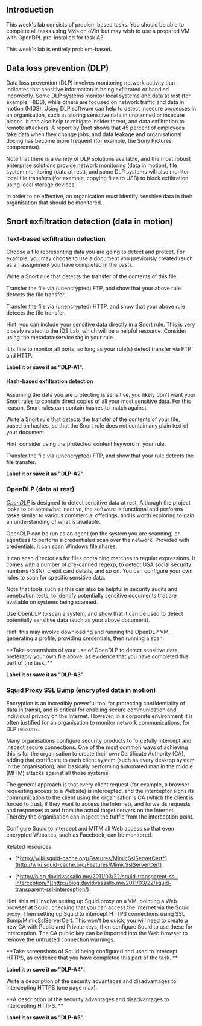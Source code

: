 ## Introduction

This week's lab consists of problem based tasks. You should be able to complete all tasks using VMs on oVirt but may wish to use a prepared VM with OpenDPL pre-installed for task A3.

This week's lab is entirely problem-based.

## Data loss prevention (DLP)

Data loss prevention (DLP) involves monitoring network activity that indicates that sensitive information is being exfiltrated or handled incorrectly. Some DLP systems monitor local systems and data at rest (for example, HIDS), while others are focused on network traffic and data in motion (NIDS). Using DLP software can help to detect insecure processes in an organisation, such as storing sensitive data in unplanned or insecure places. It can also help to mitigate insider threat, and data exfiltration to remote attackers. A report by Bnet shows that 45 percent of employees take data when they change jobs, and data leakage and organisational doxing has become more frequent (for example, the Sony Pictures compromise).

Note that there is a variety of DLP solutions available, and the most robust enterprise solutions provide network monitoring (data in motion), file system monitoring (data at rest), and some DLP systems will also monitor local file transfers (for example, copying files to USB) to block exfiltration using local storage devices.

In order to be effective, an organisation must identify sensitive data in their organisation that should be monitored.

## Snort exfiltration detection (data in motion)

### Text-based exfiltration detection

Choose a file representing data you are going to detect and protect. For example, you may choose to use a document you previously created (such as an assignment you have completed in the past).

Write a Snort rule that detects the transfer of the contents of this file.

Transfer the file via (unencrypted) FTP, and show that your above rule detects the file transfer.

Transfer the file via (unencrypted) HTTP, and show that your above rule detects the file transfer.

Hint: you can include your sensitive data directly in a Snort rule. This is very closely related to the IDS Lab, which will be a helpful resource. Consider using the metadata:service tag in your rule.

It is fine to monitor all ports, so long as your rule(s) detect transfer via FTP and HTTP.



**Label it or save it as "DLP-A1".**

#### Hash-based exfiltration detection

Assuming the data you are protecting is sensitive, you likely don't want your Snort rules to contain direct copies of all your most sensitive data. For this reason, Snort rules can contain hashes to match against.

Write a Snort rule that detects the transfer of the contents of your file, based on hashes, so that the Snort rule does not contain any plain text of your document.

Hint: consider using the protected\_content keyword in your rule.

Transfer the file via (unencrypted) FTP, and show that your rule detects the file transfer.



**Label it or save it as "DLP-A2".**

### OpenDLP (data at rest)

[*OpenDLP*](https://code.google.com/p/opendlp/) is designed to detect sensitive data at rest. Although the project looks to be somewhat inactive, the software is functional and performs tasks similar to various commercial offerings, and is worth exploring to gain an understanding of what is available.

OpenDLP can be run as an agent (on the system you are scanning) or agentless to perform a credentialed scan over the network. Provided with credentials, it can scan Windows file shares.

It can scan directories for files containing matches to regular expressions. It comes with a number of pre-canned regexp, to detect USA social security numbers (SSN), credit card details, and so on. You can configure your own rules to scan for specific sensitive data.

Note that tools such as this can also be helpful in security audits and penetration tests, to identify potentially sensitive documents that are available on systems being scanned.

Use OpenDLP to scan a system, and show that it can be used to detect potentially sensitive data (such as your above document).

Hint: this may involve downloading and running the OpenDLP VM, generating a profile, providing credentials, then running a scan.

**Take screenshots of your use of OpenDLP to detect sensitive data, preferably your own file above, as evidence that you have completed this part of the task. **

**Label it or save it as "DLP-A3".**

### Squid Proxy SSL Bump (encrypted data in motion)

Encryption is an incredibly powerful tool for protecting confidentiality of data in transit, and is critical for enabling secure communication and individual privacy on the Internet. However, in a corporate environment it is often justified for an organisation to monitor network communications, for DLP reasons.

Many organisations configure security products to forcefully intercept and inspect secure connections. One of the most common ways of achieving this is for the organisation to create their own Certificate Authority (CA), adding that certificate to each client system (such as every desktop system in the organisation), and basically performing automated man in the middle (MITM) attacks against all those systems.

The general approach is that every client request (for example, a browser requesting access to a Website) is intercepted, and the interceptor signs its communication to the client using the organisation's CA (which the client is forced to trust, if they want to access the Internet), and forwards requests and responses to and from the actual target servers on the Internet. Thereby the organisation can inspect the traffic from the interception point.

Configure Squid to intercept and MITM all Web access so that even encrypted Websites, such as Facebook, can be monitored.

Related resources:

-   [*http://wiki.squid-cache.org/Features/MimicSslServerCert*](http://wiki.squid-cache.org/Features/MimicSslServerCert)

-   [*http://blog.davidvassallo.me/2011/03/22/squid-transparent-ssl-interception/*](http://blog.davidvassallo.me/2011/03/22/squid-transparent-ssl-interception/)

Hint: this will involve setting up Squid proxy on a VM, pointing a Web browser at Squid, checking that you can access the internet via the Squid proxy. Then setting up Squid to intercept HTTPS connections using SSL Bump/MimicSslServerCert. This won't be quick, you will need to create a new CA with Public and Private keys, then configure Squid to use these for interception. The CA public key can be imported into the Web browser to remove the untrusted connection warnings.

**Take screenshots of Squid being configured and used to intercept HTTPS, as evidence that you have completed this part of the task. **

**Label it or save it as "DLP-A4".**

Write a description of the security advantages and disadvantages to intercepting HTTPS (one page max).

**A description of the security advantages and disadvantages to intercepting HTTPS. **

**Label it or save it as "DLP-A5".**
